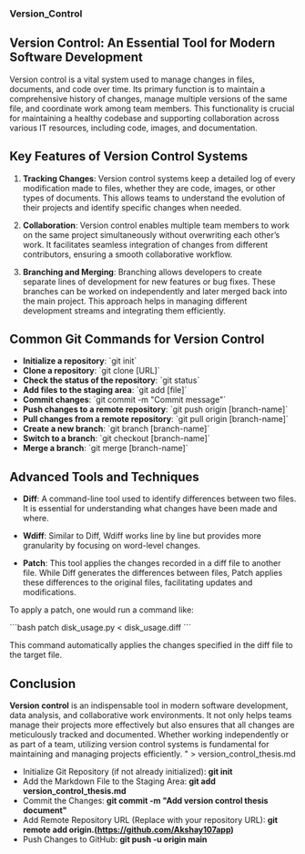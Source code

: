 ### Version_Control

## Version Control: An Essential Tool for Modern Software Development

Version control is a vital system used to manage changes in files, documents, and code over time. Its primary function is to maintain a comprehensive history of changes, manage multiple versions of the same file, and coordinate work among team members. This functionality is crucial for maintaining a healthy codebase and supporting collaboration across various IT resources, including code, images, and documentation.

## Key Features of Version Control Systems

1. **Tracking Changes**: Version control systems keep a detailed log of every modification made to files, whether they are code, images, or other types of documents. This allows teams to understand the evolution of their projects and identify specific changes when needed.

2. **Collaboration**: Version control enables multiple team members to work on the same project simultaneously without overwriting each other’s work. It facilitates seamless integration of changes from different contributors, ensuring a smooth collaborative workflow.

3. **Branching and Merging**: Branching allows developers to create separate lines of development for new features or bug fixes. These branches can be worked on independently and later merged back into the main project. This approach helps in managing different development streams and integrating them efficiently.

## Common Git Commands for Version Control

- **Initialize a repository**: \`git init\`
- **Clone a repository**: \`git clone [URL]\`
- **Check the status of the repository**: \`git status\`
- **Add files to the staging area**: \`git add [file]\`
- **Commit changes**: \`git commit -m \"Commit message\"\`
- **Push changes to a remote repository**: \`git push origin [branch-name]\`
- **Pull changes from a remote repository**: \`git pull origin [branch-name]\`
- **Create a new branch**: \`git branch [branch-name]\`
- **Switch to a branch**: \`git checkout [branch-name]\`
- **Merge a branch**: \`git merge [branch-name]\`

## Advanced Tools and Techniques

- **Diff**: A command-line tool used to identify differences between two files. It is essential for understanding what changes have been made and where.
  
- **Wdiff**: Similar to Diff, Wdiff works line by line but provides more granularity by focusing on word-level changes.
  
- **Patch**: This tool applies the changes recorded in a diff file to another file. While Diff generates the differences between files, Patch applies these differences to the original files, facilitating updates and modifications.

To apply a patch, one would run a command like:

\`\`\`bash
patch disk_usage.py < disk_usage.diff
\`\`\`

This command automatically applies the changes specified in the diff file to the target file.

## Conclusion

**Version control** is an indispensable tool in modern software development, data analysis, and collaborative work environments. It not only helps teams manage their projects more effectively but also ensures that all changes are meticulously tracked and documented. Whether working independently or as part of a team, utilizing version control systems is fundamental for maintaining and managing projects efficiently.
" > version_control_thesis.md


-  Initialize Git Repository (if not already initialized): **git init**
- Add the Markdown File to the Staging Area: **git add version_control_thesis.md**
- Commit the Changes: **git commit -m "Add version control thesis document"**
- Add Remote Repository URL (Replace with your repository URL): **git remote add origin.(https://github.com/Akshay107app)**
- Push Changes to GitHub: **git push -u origin main**





